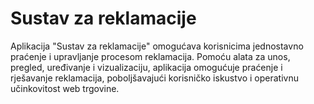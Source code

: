 # Sustav za reklamacije

Aplikacija "Sustav za reklamacije" omogućava korisnicima jednostavno praćenje i upravljanje procesom reklamacija. Pomoću alata za unos, pregled, uređivanje i vizualizaciju, aplikacija omogućuje praćenje i rješavanje reklamacija, poboljšavajući korisničko iskustvo i operativnu učinkovitost web trgovine.


